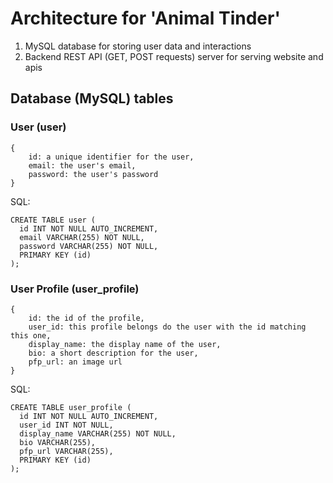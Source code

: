 # Architecture for 'Animal Tinder'
1. MySQL database for storing user data and interactions
2. Backend REST API (GET, POST requests) server for serving website and apis

## Database (MySQL) tables

### User (user)
```
{
    id: a unique identifier for the user,
    email: the user's email,
    password: the user's password
}
```

SQL:
```
CREATE TABLE user (
  id INT NOT NULL AUTO_INCREMENT,
  email VARCHAR(255) NOT NULL,
  password VARCHAR(255) NOT NULL,
  PRIMARY KEY (id)
);
```

### User Profile (user_profile)
```
{
    id: the id of the profile,
    user_id: this profile belongs do the user with the id matching this one,
    display_name: the display name of the user,
    bio: a short description for the user,
    pfp_url: an image url 
}
```
SQL:
```
CREATE TABLE user_profile (
  id INT NOT NULL AUTO_INCREMENT,
  user_id INT NOT NULL,
  display_name VARCHAR(255) NOT NULL,
  bio VARCHAR(255),
  pfp_url VARCHAR(255),
  PRIMARY KEY (id)
);
```
